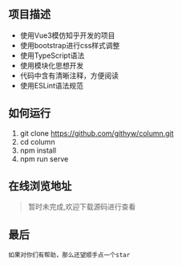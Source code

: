 ## 项目描述

* 使用Vue3模仿知乎开发的项目
* 使用bootstrap进行css样式调整
* 使用TypeScript语法
* 使用模块化思想开发
* 代码中含有清晰注释，方便阅读
* 使用ESLint语法规范

## 如何运行

1. git clone https://github.com/githyw/column.git
2. cd column
3. npm install
4. npm run serve

## 在线浏览地址


>暂时未完成,欢迎下载源码进行查看[]()

## 最后
`如果对你们有帮助，那么还望顺手点一个star`